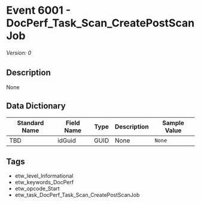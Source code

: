 # Event 6001 - DocPerf_Task_Scan_CreatePostScanJob
###### Version: 0

## Description
None

## Data Dictionary
|Standard Name|Field Name|Type|Description|Sample Value|
|---|---|---|---|---|
|TBD|idGuid|GUID|None|`None`|

## Tags
* etw_level_Informational
* etw_keywords_DocPerf
* etw_opcode_Start
* etw_task_DocPerf_Task_Scan_CreatePostScanJob